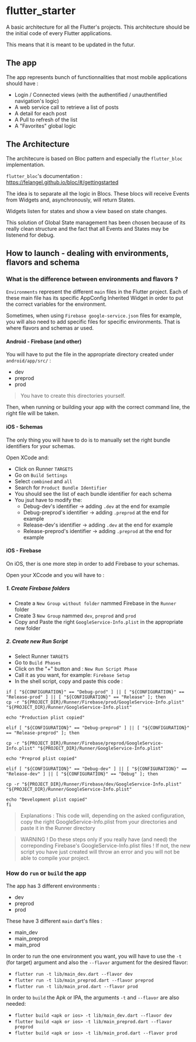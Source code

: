 # flutter_starter

A basic architecture for all the Flutter's projects.
This architecture should be the initial code of every Flutter applications.

This means that it is meant to be updated in the futur.

## The app

The app represents bunch of functionnalities that most mobile applications should have :

* Login / Connected views (with the authentified / unauthentified navigation's logic)
* A web service call to retrieve a list of posts
* A detail for each post
* A Pull to refresh of the list
* A "Favorites" global logic

## The Architecture

The architecure is based on Bloc pattern and especially the `flutter_bloc` implementation.

`flutter_bloc`'s documentation : https://felangel.github.io/bloc/#/gettingstarted

The idea is to separate all the logic in Blocs.
These blocs will receive Events from Widgets and, asynchronously, will return States.

Widgets listen for states and show a view based on state changes.

This solution of Global State management has been chosen because of its really clean structure and the fact that all Events and States may be listenend for debug.

## How to launch - dealing with environments, flavors and schema

### What is the difference between environments and flavors ?

`Environments` represent the different `main` files in the Flutter project.
Each of these main file has its specific AppConfig Inherited Widget in order to put the correct variables for the environment.

Sometimes, when using `Firebase google-service.json` files for example, you will also need to add specific files for specific environments.
That is where flavors and schemas ar used.

#### Android - Firebase (and other)

You will have to put the file in the appropriate directory created under `android/app/src/` :

* dev
* preprod
* prod

> You have to create this directories yourself.

Then, when running or building your app with the correct command line, the right file will be taken.

#### iOS - Schemas

The only thing you will have to do is to manually set the right bundle identifiers for your schemas.

Open XCode and:

* Click on Runner `TARGETS`
* Go on `Build Settings`
* Select `combined` and `all`
* Search for `Product Bundle Identifier`
* You should see the list of each bundle identifier for each schema
* You jsut have to modify the:
    * Debug-dev's identifier -> adding `.dev` at the end for example
    * Debug-preprod's identifier -> adding `.preprod` at the end for example
    * Release-dev's identifier -> adding `.dev` at the end for example
    * Release-preprod's identifier -> adding `.preprod` at the end for example

#### iOS - Firebase

On iOS, ther is one more step in order to add Firebase to your schemas.

Open your XCcode and you will have to :

##### 1. Create Firebase folders

* Create a `New Group without folder` nammed Firebase in the `Runner` folder
* Create 3 `New Group` nammed `dev`, `preprod` and `prod`
* Copy and Paste the right `GoogleService-Info.plist` in the appropriate new folder

##### 2. Create new Run Script

* Select Runner `TARGETS`
* Go to `Build Phases`
* Click on the "+" button and : `New Run Script Phase`
* Call it as you want, for example: `Firebase Setup`
* In the shell script, copy and paste this code :

```
if [ "${CONFIGURATION}" == "Debug-prod" ] || [ "${CONFIGURATION}" == "Release-prod" ] || [ "${CONFIGURATION}" == "Release" ]; then
cp -r "${PROJECT_DIR}/Runner/Firebase/prod/GoogleService-Info.plist" "${PROJECT_DIR}/Runner/GoogleService-Info.plist"

echo "Production plist copied"

elif [ "${CONFIGURATION}" == "Debug-preprod" ] || [ "${CONFIGURATION}" == "Release-preprod" ]; then

cp -r "${PROJECT_DIR}/Runner/Firebase/preprod/GoogleService-Info.plist" "${PROJECT_DIR}/Runner/GoogleService-Info.plist"

echo "Preprod plist copied"

elif [ "${CONFIGURATION}" == "Debug-dev" ] || [ "${CONFIGURATION}" == "Release-dev" ] || [ "${CONFIGURATION}" == "Debug" ]; then

cp -r "${PROJECT_DIR}/Runner/Firebase/dev/GoogleService-Info.plist" "${PROJECT_DIR}/Runner/GoogleService-Info.plist"

echo "Development plist copied"
fi
```

> Explanations :
> This code will, depending on the asked configuration, copy the right GoogleService-Info.plist from your directories and paste it in the Runner directory

> WARNING !
> Do these steps only if you really have (and need) the correponding Firebase's GoogleService-Info.plist files !
> If not, the new script you have just created will throw an error and you will not be able to compile your project.



### How do `run` or `build` the app

The app has 3 different environments :

* dev
* preprod
* prod

These have 3 different `main` dart's files :

* main_dev
* main_preprod
* main_prod

In order to run the one environment you want, you will have to use the `-t` (for target) argument and also the `--flavor` argument for the desired flavor:

* ```flutter run -t lib/main_dev.dart --flavor dev```
* ```flutter run -t lib/main_preprod.dart --flavor preprod```
* ```flutter run -t lib/main_prod.dart --flavor prod```

In order to `build` the Apk or IPA, the arguments `-t` and `--flavor` are also needed:

* ```flutter build <apk or ios> -t lib/main_dev.dart --flavor dev```
* ```flutter build <apk or ios> -t lib/main_preprod.dart --flavor preprod```
* ```flutter build <apk or ios> -t lib/main_prod.dart --flavor prod```

